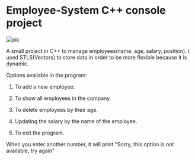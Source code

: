 # Employee-System C++ console project

![pic](https://user-images.githubusercontent.com/108232157/211070370-357bde52-58e4-4431-a90b-8ca840dc32f5.png)

A small project in C++ to manage employees(name, age, salary, position).
I used STLS(Vectors) to store data in order to be more flexible because it is dynamic.

Options available in the program:
1) To add a new employee.

2) To show all employees in the company.

3) To delete employees by their age.

4) Updating the salary by the name of the employee.

5) To exit the program.

When you enter another number, it will print "Sorry, this option is not available, try again"
